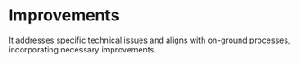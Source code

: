 # Improvements

It addresses specific technical issues and aligns with on-ground processes, incorporating necessary improvements.
